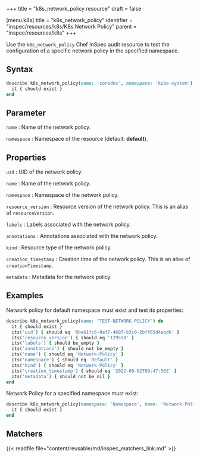 +++
title = "k8s_network_policy resource"
draft = false

[menu.k8s]
title = "k8s_network_policy"
identifier = "inspec/resources/k8s/K8s Network Policy"
parent = "inspec/resources/k8s"
+++

Use the `k8s_network_policy` Chef InSpec audit resource to test the configuration of a specific network policy in the specified namespace.

## Syntax

```ruby
describe k8s_network_policy(name: 'coredns', namespace: 'kube-system') do
  it { should exist }
end
```

## Parameter

`name`
: Name of the network policy.

`namespace`
: Namespace of the resource (default: **default**).

## Properties

`uid`
: UID of the network policy.

`name`
: Name of the network policy.

`namespace`
: Namespace of the network policy.

`resource_version`
: Resource version of the network policy. This is an alias of `resourceVersion`.

`labels`
: Labels associated with the network policy.

`annotations`
: Annotations associated with the network policy.

`kind`
: Resource type of the network policy.

`creation_timestamp`
: Creation time of the network policy. This is an alias of `creationTimestamp`.

`metadata`
: Metadata for the network policy.

## Examples

Network policy for default namespace must exist and test its properties:

```ruby
describe k8s_network_policy(name: "TEST-NETWORK-POLICY") do
  it { should exist }
  its('uid') { should eq '0beb1fc6-8af7-4607-b3c0-2bff65d4abd6' }
  its('resource_version') { should eq '129558' }
  its('labels') { should be_empty }
  its('annotations') { should_not be_empty }
  its('name') { should eq 'Network-Policy' }
  its('namespace') { should eq 'default' }
  its('kind') { should eq 'Network-Policy' }
  its('creation_timestamp') { should eq '2022-08-02T09:47:56Z' }
  its('metadata') { should_not be_nil }
end
```

Network Policy for a specified namespace must exist:

```ruby
describe k8s_network_policy(namespace: 'Namespace', name: 'Network-Policy') do
  it { should exist }
end
```

## Matchers

{{< readfile file="content/reusable/md/inspec_matchers_link.md" >}}
